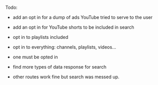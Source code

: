 Todo:
- add an opt in for a dump of ads YouTube tried to serve to the user
- add an opt in for YouTube shorts to be included in search
- opt in to playlists included
- opt in to everything: channels, playlists, videos...
- one must be opted in 

- find more types of data response for search

- other routes work fine but search was messed up. 
